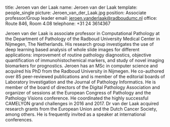 title: Jeroen van der Laak
name: Jeroen van der Laak
template: people_single
picture: Jeroen_van_der_Laak.jpg
position: Associate professor/Group leader
email: jeroen.vanderlaak@radboudumc.nl
office: Route 846, Room 4.08
telephone: +31 24 3614367

Jeroen van der Laak is associate professor in Computational Pathology at the Department of Pathology of the Radboud University Medical Center in Nijmegen, The Netherlands. His research group investigates the use of deep learning based analysis of whole slide images for different applications: improvement of routine pathology diagnostics, objective quantification of immunohistochemical markers, and study of novel imaging biomarkers for prognostics. Jeroen has an MSc in computer science and acquired his PhD from the Radboud University in Nijmegen. He co-authored over 85 peer-reviewed publications and is member of the editorial boards of Laboratory Investigation and the Journal of Pathology Informatics. He is member of the board of directors of the Digital Pathology Association and organizer of sessions at the European Congress of Pathology and the Pathology Visions conference. He coordinated the highly successful CAMELYON grand challenges in 2016 and 2017. Dr van der Laak acquired research grants from the European Union and the Dutch Cancer Society, among others. He is frequently invited as a speaker at international conferences.
